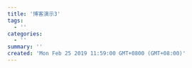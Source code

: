 ```yaml
---
title: '博客演示3'
tags:
  - ''
categories:
  - ''
summary: ''
created: 'Mon Feb 25 2019 11:59:00 GMT+0800 (GMT+08:00)'
---
```

